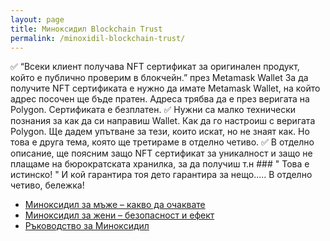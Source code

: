 ```yaml
---
layout: page
title: Миноксидил Blockchain Trust
permalink: /minoxidil-blockchain-trust/
---
```




✅ “Всеки клиент получава NFT сертификат за оригинален продукт, който е публично проверим в блокчейн.”
    през Metamask Wallet
    За да получите NFT сертификата е нужно да имате Metamask Wallet, на който адрес посочен ще бъде пратен. Адреса трябва да е       през веригата на Polygon.
    Сертификата е безплатен.
 ✅  Нужни са малко технически познания за как да си направиш Wallet. Как да го настроиш с веригата Polygon.
     Ще дадем упътване за тези, които искат, но не знаят как. Но това е друга тема, която ще третираме в отделно четиво.
 ✅ В отделно описание, ще поясним защо NFT сертификат за уникалност и защо не плащаме на бюрократската хранилка, за да получиш      т.н ### " Това е истинско! " И кой гарантира тоя дето гарантира за нещо..... В отделно четиво, бележка!

- [Миноксидил за мъже – какво да очаквате](/minoxidil-za-mazhe/)  
- [Миноксидил за жени – безопасност и ефект](/minoxidil-za-zheni/)   
- [Ръководство за Миноксидил](/rukovodstvo-minoxidil/)
